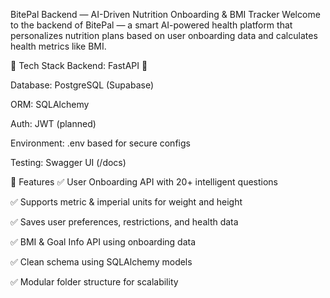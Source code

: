 BitePal Backend — AI-Driven Nutrition Onboarding & BMI Tracker
Welcome to the backend of BitePal — a smart AI-powered health platform that personalizes nutrition plans based on user onboarding data and calculates health metrics like BMI.

🚀 Tech Stack
Backend: FastAPI 🚀

Database: PostgreSQL (Supabase)

ORM: SQLAlchemy

Auth: JWT (planned)

Environment: .env based for secure configs

Testing: Swagger UI (/docs)

📌 Features
✅ User Onboarding API with 20+ intelligent questions

✅ Supports metric & imperial units for weight and height

✅ Saves user preferences, restrictions, and health data

✅ BMI & Goal Info API using onboarding data

✅ Clean schema using SQLAlchemy models

✅ Modular folder structure for scalability